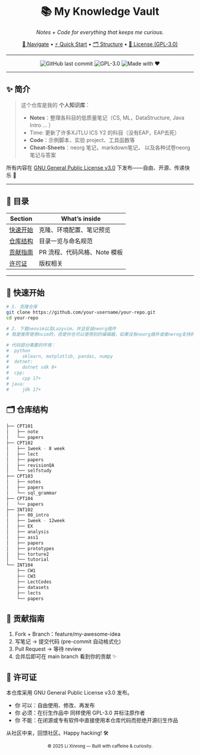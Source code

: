 <!-- ──────────────── HEADER ──────────────── -->
<h1 align="center">📚 My Knowledge Vault</h1>
<p align="center">
  <em>Notes + Code for everything that keeps me curious.</em>
</p>

<p align="center">
  <a href="#-目录">🧭 Navigate</a> •
  <a href="#-快速开始">⚡ Quick Start</a> •
  <a href="#-仓库结构">🗂️ Structure</a> •
  <a href="#-许可证">📝 License (GPL-3.0)</a>
</p>

---

<!-- ──────────────── BADGES ──────────────── -->
<p align="center">
  <img alt="GitHub last commit"
       src="https://img.shields.io/github/last-commit/your-username/your-repo?style=flat-square">
  <img alt="GPL-3.0"
       src="https://img.shields.io/badge/license-GPLv3-blue?style=flat-square">
  <img alt="Made with ❤️"
       src="https://img.shields.io/badge/made%20with-%E2%9D%A4-ff69b4?style=flat-square">
</p>

---

## ✨ 简介  
>
> 这个仓库是我的 **个人知识库**：  
>
> - **Notes**：整理各科目的低质量笔记（CS, ML，DataStructure, Java Intro ... ）
> - Time: 更新了许多XJTLU ICS Y2 的科目（没有EAP，EAP去死）
> - **Code**：示例脚本、实验 project、工具函数等
> - **Cheat-Sheets**：neorg 笔记，markdown笔记， 以及各种试卷neorg笔记与答案

所有内容在 [GNU General Public License v3.0](#-许可证) 下发布——自由、开源、传递快乐 🎉

---

## 🧭 目录

| Section | What’s inside |
| ------- | ------------- |
| [快速开始](#-快速开始) | 克隆、环境配置、笔记预览 |
| [仓库结构](#-仓库结构) | 目录一览与命名规范 |
| [贡献指南](#-贡献指南) | PR 流程、代码风格、Note 模板 |
| [许可证](#-许可证) | 版权相关 |

---

## 🚀 快速开始

```bash
# 1. 克隆仓库
git clone https://github.com/your-username/your-repo.git
cd your-repo

# 2. 下载neovim以及Lazyvim，并且安装neorg插件
# 我是推荐使用nvim的，但是你也可以使用别的编辑器，如果没有neorg插件或者nerog支持的编辑器，那阅读笔记可能比较痛苦

# 代码部分需要的环境：
#  python
#     sklearn, matplotlib, pandas, numpy
#  dotnet: 
#     dotnet sdk 8+
#  cpp:
#     cpp 17+
# java:
#     jdk 17+
```

## 🗂️ 仓库结构
``` bash
├── CPT101
│   ├── note
│   └── papers
├── CPT102
│   ├── 1week - 8 week
│   ├── lect
│   ├── papers
│   ├── revisionQA
│   └── selfstudy
├── CPT103
│   ├── notes
│   ├── papers
│   └── sql_grammar
├── CPT104
│   └── papers
├── INT102
│   ├── 00_intro
│   ├── 1week - 12week
│   ├── EX
│   ├── analysis
│   ├── ass1
│   ├── papers
│   ├── prototypes
│   ├── torture2
│   └── tutorial
└── INT104
    ├── CW1
    ├── CW3
    ├── LectCodes
    ├── datasets
    ├── lects
    └── papers
```

## 🤝 贡献指南

1. Fork + Branch：feature/my-awesome-idea
2. 写笔记 -> 提交代码 (pre-commit 自动格式化)
3. Pull Request -> 等待 review
4. 合并后即可在 main branch 看到你的贡献 ✨

## 📝 许可证

本仓库采用 GNU General Public License v3.0 发布。

- 你 可以：自由使用、修改、再发布
- 你 必须：在衍生作品中 同样使用 GPL-3.0 并标注原作者
- 你 不能：在闭源或专有软件中直接使用本仓库代码而拒绝开源衍生作品

从社区中来，回馈社区。Happy hacking! 🛠️

<p align="center"><sub>© 2025 Li Xinrong — Built with caffeine &amp; curiosity.</sub></p>

